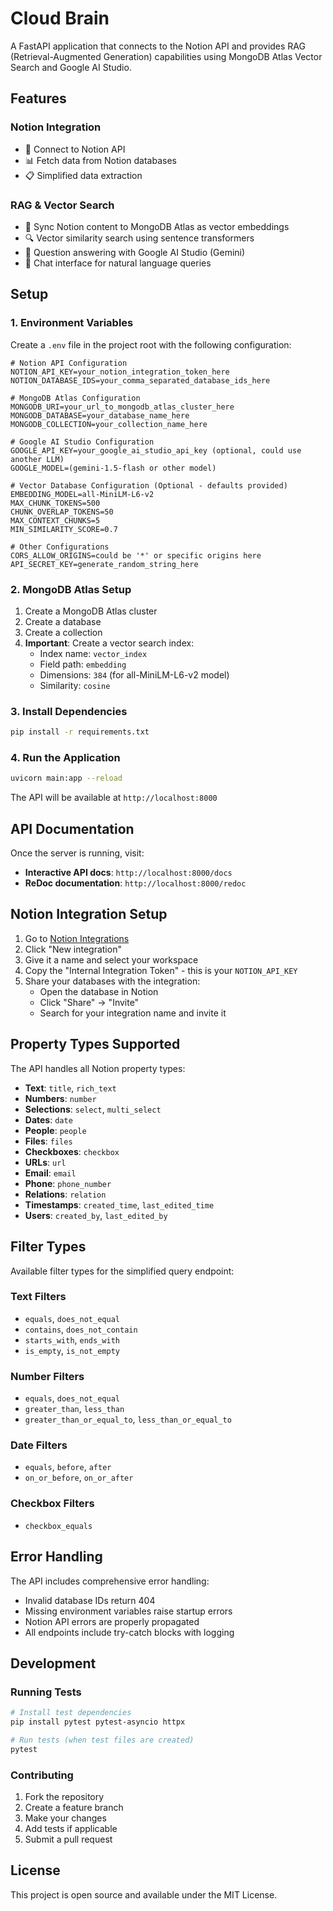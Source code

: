 # Cloud Brain

A FastAPI application that connects to the Notion API and provides RAG (Retrieval-Augmented Generation) capabilities using MongoDB Atlas Vector Search and Google AI Studio.

## Features

### Notion Integration
- 🔗 Connect to Notion API
- 📊 Fetch data from Notion databases
- 📋 Simplified data extraction

### RAG & Vector Search
- 🧠 Sync Notion content to MongoDB Atlas as vector embeddings
- 🔍 Vector similarity search using sentence transformers
- 🤖 Question answering with Google AI Studio (Gemini)
- 💬 Chat interface for natural language queries

## Setup

### 1. Environment Variables

Create a `.env` file in the project root with the following configuration:

```env
# Notion API Configuration
NOTION_API_KEY=your_notion_integration_token_here
NOTION_DATABASE_IDS=your_comma_separated_database_ids_here

# MongoDB Atlas Configuration
MONGODB_URI=your_url_to_mongodb_atlas_cluster_here
MONGODB_DATABASE=your_database_name_here
MONGODB_COLLECTION=your_collection_name_here

# Google AI Studio Configuration
GOOGLE_API_KEY=your_google_ai_studio_api_key (optional, could use another LLM)
GOOGLE_MODEL=(gemini-1.5-flash or other model)

# Vector Database Configuration (Optional - defaults provided)
EMBEDDING_MODEL=all-MiniLM-L6-v2
MAX_CHUNK_TOKENS=500
CHUNK_OVERLAP_TOKENS=50
MAX_CONTEXT_CHUNKS=5
MIN_SIMILARITY_SCORE=0.7

# Other Configurations
CORS_ALLOW_ORIGINS=could be '*' or specific origins here
API_SECRET_KEY=generate_random_string_here
```

### 2. MongoDB Atlas Setup

1. Create a MongoDB Atlas cluster
2. Create a database
3. Create a collection
4. **Important**: Create a vector search index:
   - Index name: `vector_index`
   - Field path: `embedding`
   - Dimensions: `384` (for all-MiniLM-L6-v2 model)
   - Similarity: `cosine`

### 3. Install Dependencies

```bash
pip install -r requirements.txt
```

### 4. Run the Application

```bash
uvicorn main:app --reload
```

The API will be available at `http://localhost:8000`

## API Documentation

Once the server is running, visit:
- **Interactive API docs**: `http://localhost:8000/docs`
- **ReDoc documentation**: `http://localhost:8000/redoc`

## Notion Integration Setup

1. Go to [Notion Integrations](https://www.notion.so/my-integrations)
2. Click "New integration"
3. Give it a name and select your workspace
4. Copy the "Internal Integration Token" - this is your `NOTION_API_KEY`
5. Share your databases with the integration:
   - Open the database in Notion
   - Click "Share" → "Invite"
   - Search for your integration name and invite it

## Property Types Supported

The API handles all Notion property types:

- **Text**: `title`, `rich_text`
- **Numbers**: `number`
- **Selections**: `select`, `multi_select`
- **Dates**: `date`
- **People**: `people`
- **Files**: `files`
- **Checkboxes**: `checkbox`
- **URLs**: `url`
- **Email**: `email`
- **Phone**: `phone_number`
- **Relations**: `relation`
- **Timestamps**: `created_time`, `last_edited_time`
- **Users**: `created_by`, `last_edited_by`

## Filter Types

Available filter types for the simplified query endpoint:

### Text Filters
- `equals`, `does_not_equal`
- `contains`, `does_not_contain`
- `starts_with`, `ends_with`
- `is_empty`, `is_not_empty`

### Number Filters
- `equals`, `does_not_equal`
- `greater_than`, `less_than`
- `greater_than_or_equal_to`, `less_than_or_equal_to`

### Date Filters
- `equals`, `before`, `after`
- `on_or_before`, `on_or_after`

### Checkbox Filters
- `checkbox_equals`

## Error Handling

The API includes comprehensive error handling:
- Invalid database IDs return 404
- Missing environment variables raise startup errors
- Notion API errors are properly propagated
- All endpoints include try-catch blocks with logging

## Development

### Running Tests

```bash
# Install test dependencies
pip install pytest pytest-asyncio httpx

# Run tests (when test files are created)
pytest
```

### Contributing

1. Fork the repository
2. Create a feature branch
3. Make your changes
4. Add tests if applicable
5. Submit a pull request

## License

This project is open source and available under the MIT License.
